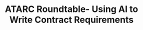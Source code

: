 ---
title: "ATARC Roundtable- Using AI to Write Contract Requirements"
organizer: "ATARC"
url-link: ""
description: "The ITVMO has chartered a working group focused on AI Chat Bots/ Emerging Technology in partnership with ATARC. To kick off this initiative, ATARC will be hosting a virtual roundtable on May 17, 2023 at 10am on the topic of “Using AI to Write Contract Requirements.” Please email itvmo@gsa.gov if you are interested in being registered for the event or participating in the working group."
start-time: "2023-05-17T10:00:00-00:00"
end-time: "2023-05-17T12:00:00-00:00"
event-type: "Online"
gov-only: "false"
is-external: "true"
---